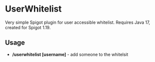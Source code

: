 # UserWhitelist

Very simple Spigot plugin for user accessible whitelist. Requires Java 17, created for Spigot 1.19.

## Usage

- **/userwhitelist [username]** - add someone to the whitelsit
